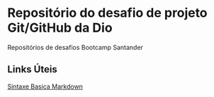 # Repositório do desafio de projeto Git/GitHub da Dio
Repositórios de desafios Bootcamp Santander

## Links Úteis
[Sintaxe Basica Markdown](https://www.markdownguide.org/basic-syntax/)
